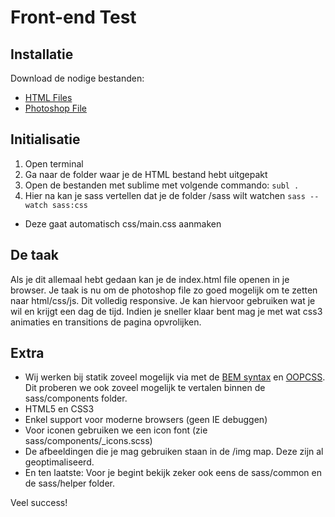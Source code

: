 # Front-end Test

## Installatie

Download de nodige bestanden:

* [HTML Files](https://github.com/statikbe/frontend-test)
* [Photoshop File](https://statik.box.com/shared/static/yfr0ev4a2pyzzg8l5nf6.psd)

## Initialisatie

1. Open terminal
2. Ga naar de folder waar je de HTML bestand hebt uitgepakt
3. Open de bestanden met sublime met volgende commando: `subl .`
4. Hier na kan je sass vertellen dat je de folder /sass wilt watchen `sass --watch sass:css`
  * Deze gaat automatisch css/main.css aanmaken

## De taak

Als je dit allemaal hebt gedaan kan je de index.html file openen in je browser. Je taak is nu om de photoshop file zo goed mogelijk om te zetten naar html/css/js. Dit volledig responsive. Je kan hiervoor gebruiken wat je wil en krijgt een dag de tijd. Indien je sneller klaar bent mag je met wat css3 animaties en transitions de pagina opvrolijken.

## Extra

* Wij werken bij statik zoveel mogelijk via met de [BEM syntax](http://csswizardry.com/2013/01/mindbemding-getting-your-head-round-bem-syntax/) en [OOPCSS](http://www.smashingmagazine.com/2011/12/12/an-introduction-to-object-oriented-css-oocss/). Dit proberen we ook zoveel mogelijk te vertalen binnen de sass/components folder.
* HTML5 en CSS3
* Enkel support voor moderne browsers (geen IE debuggen)
* Voor iconen gebruiken we een icon font (zie sass/components/_icons.scss)
* De afbeeldingen die je mag gebruiken staan in de /img map. Deze zijn al geoptimaliseerd.
* En ten laatste: Voor je begint bekijk zeker ook eens de sass/common en de sass/helper folder.

Veel success!
